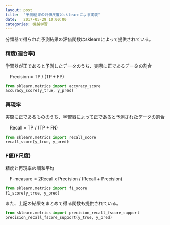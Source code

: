 ```yaml
---
layout: post
title:  "予測結果の評価尺度とsklearnによる実装"
date:   2017-05-29 10:00:00
categories: 機械学習
---
```


分類器で得られた予測結果の評価関数はsklearnによって提供されている。

### 精度(適合率)
学習器が正であると予測したデータのうち、実際に正であるデータの割合
  
　Precision = TP / (TP + FP)  
  
```python
from sklearn.metrics import accyracy_score
accuracy_score(y_true, y_pred)
```
  
### 再現率
実際に正であるもののうち、学習器によって正であると予測されたデータの割合
  
　Recall = TP / (TP + FN)  
  
```python
from sklearn.metrics import recall_score
recall_score(y_true, y_pred)
```
  
### F値(F尺度)
精度と再現率の調和平均
  
　F-measure = 2Recall x Precision / (Recall + Precision)  
  
  ```python
from sklearn.metrics import f1_score
f1_score(y_true, y_pred)
```
  
また、上記の結果をまとめて得る関数も提供されている。
  
```python
from sklearn.metrics import precision_recall_fscore_support
precision_recall_fscore_support(y_true, y_pred)
```
